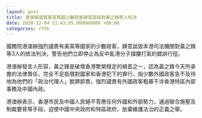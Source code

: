 ```yaml
---
layout: post
title: 港澳辦譴責美英等國少數政客肆意詆毀對黃之鋒等人判決
date: 2020-12-04 21:43:05.000000000 +08:00
categories: rthk
---
```


國務院港澳辦強烈譴責有美英等國家的少數政客，肆意詆毀本港司法機關對黃之鋒等3人的依法判決，警告他們立即停止為反中亂港分子撐腰打氣的錯誤行徑。

港澳辦發言人形容，黃之鋒是破壞香港繁榮穩定的禍首之一，認為黃之鋒今天所承擔的法律責任，完全不足抵償對國家和香港犯下的罪行，指少數外國政客急不及待地為他們的「政治代理人」脫罪卸責，強烈譴責有外國政客粗暴干涉香港特區內部事務及中國內政。

港澳辦表示，香港市民及中國人民絕不答應任何外國和外部勢力，通過聯合施壓及制裁要脅等手段，迫使中國中央政府和特區政府，放棄維護法治的正義之舉。
